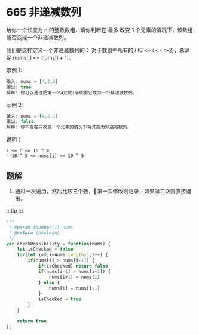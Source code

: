 # 665 非递减数列
给你一个长度为 n 的整数数组，请你判断在 最多 改变 1 个元素的情况下，该数组能否变成一个非递减数列。

我们是这样定义一个非递减数列的： 对于数组中所有的 i (0 <= i <= n-2)，总满足 nums[i] <= nums[i + 1]。



示例 1:

```js
输入: nums = [4,2,3]
输出: true
解释: 你可以通过把第一个4变成1来使得它成为一个非递减数列。
```

示例 2:

```js
输入: nums = [4,2,1]
输出: false
解释: 你不能在只改变一个元素的情况下将其变为非递减数列。
```

说明：
```
1 <= n <= 10 ^ 4
- 10 ^ 5 <= nums[i] <= 10 ^ 5
```

## 题解

1. 通过一次遍历，然后比较三个数，第一次修改则记录，如果第二次则直接退出。

:::tip
<runtime :list="[96, 60.56, 41.3, 11.95]" />
:::

```js
/**
 * @param {number[]} nums
 * @return {boolean}
 */
var checkPossibility = function(nums) {
    let isChecked = false
    for(let i=0;i<nums.length-1;i++) {
        if(nums[i] > nums[i+1]) {
            if(isChecked) return false
            if(nums[i-1] > nums[i+1]) {
                nums[i+1] = nums[i]
            } else {
                nums[i] = nums[i+1]
            }
            isChecked = true
        }
    }

    return true 
};
```

<situation>
    <template v-slot:time>`O(n)`，一次 for循环</template>
    <template v-slot:space>`O(1)`，使用常数级别的空间</template>
    <template v-slot:good>没有找到需要修改的数据，那么就不需要进入里面的逻辑判断，最后直接返回 true</template>
    <template v-slot:bad>在数组的最后几位需要修改，并且返回 false 的情况</template>
</situation>